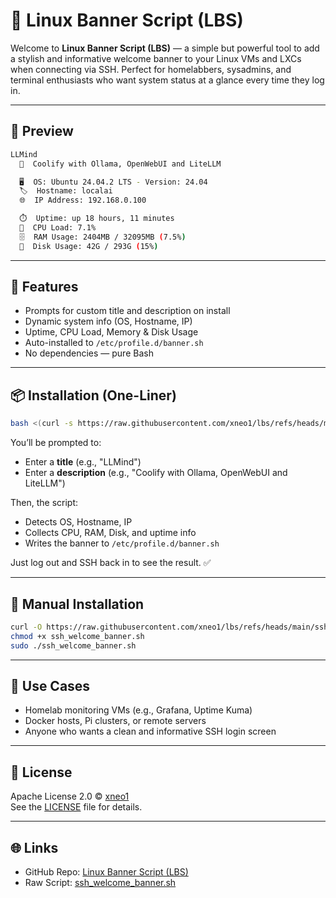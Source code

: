 # 🐧 Linux Banner Script (LBS)

Welcome to **Linux Banner Script (LBS)** — a simple but powerful tool to add a stylish and informative welcome banner to your Linux VMs and LXCs when connecting via SSH. Perfect for homelabbers, sysadmins, and terminal enthusiasts who want system status at a glance every time they log in.

---

## 📸 Preview

```bash
LLMind
  📘  Coolify with Ollama, OpenWebUI and LiteLLM

  🖥️  OS: Ubuntu 24.04.2 LTS - Version: 24.04
  🏷️  Hostname: localai
  🌐  IP Address: 192.168.0.100

  ⏱️  Uptime: up 18 hours, 11 minutes
  🧠  CPU Load: 7.1%
  🗄️  RAM Usage: 2404MB / 32095MB (7.5%)
  💾  Disk Usage: 42G / 293G (15%)
```

---

## 🚀 Features

- Prompts for custom title and description on install
- Dynamic system info (OS, Hostname, IP)
- Uptime, CPU Load, Memory & Disk Usage
- Auto-installed to `/etc/profile.d/banner.sh`
- No dependencies — pure Bash

---

## 📦 Installation (One-Liner)

```bash
bash <(curl -s https://raw.githubusercontent.com/xneo1/lbs/refs/heads/main/ssh_welcome_banner.sh)
```

You’ll be prompted to:
- Enter a **title** (e.g., "LLMind")
- Enter a **description** (e.g., "Coolify with Ollama, OpenWebUI and LiteLLM")

Then, the script:
- Detects OS, Hostname, IP
- Collects CPU, RAM, Disk, and uptime info
- Writes the banner to `/etc/profile.d/banner.sh`

Just log out and SSH back in to see the result. ✅

---

## 🔧 Manual Installation

```bash
curl -O https://raw.githubusercontent.com/xneo1/lbs/refs/heads/main/ssh_welcome_banner.sh
chmod +x ssh_welcome_banner.sh
sudo ./ssh_welcome_banner.sh
```

---

## 🤖 Use Cases

- Homelab monitoring VMs (e.g., Grafana, Uptime Kuma)
- Docker hosts, Pi clusters, or remote servers
- Anyone who wants a clean and informative SSH login screen

---

## 📜 License

Apache License 2.0 © [xneo1](https://github.com/xneo1)  
See the [LICENSE](LICENSE) file for details.

---

## 🌐 Links

- GitHub Repo: [Linux Banner Script (LBS)](https://github.com/xneo1/lbs)
- Raw Script: [ssh_welcome_banner.sh](https://raw.githubusercontent.com/xneo1/lbs/refs/heads/main/ssh_welcome_banner.sh)
